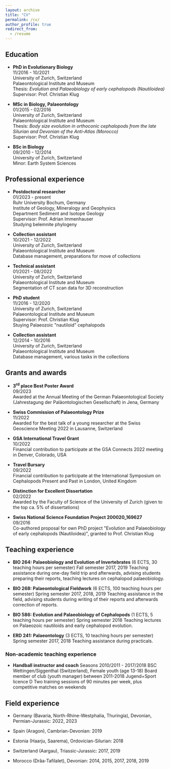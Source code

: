 ```yaml
---
layout: archive
title: "CV"
permalink: /cv/
author_profile: true
redirect_from:
  - /resume
---
```


## Education

* **PhD in Evolutionary Biology**  
    11/2016 - 10/2021  
    University of Zurich, Switzerland  
    Palaeontological Institute and Museum  
    Thesis: *Evolution and Palaeobiology of early cephalopods (Nautiloidea)*  
    Supervisor: Prof. Christian Klug

* **MSc in Biology, Palaeontology**  
    01/2015 - 02/2016  
    University of Zurich, Switzerland  
    Palaeontological Institute and Museum  
    Thesis: *Body size evolution in orthoconic cephalopods from the late Silurian and Devonian of the Anti-Atlas (Morocco)*  
    Supervisor: Prof. Christian Klug

* **BSc in Biology**  
    09/2010 - 12/2014  
    University of Zurich, Switzerland  
    Minor: Earth System Sciences


## Professional experience

* **Postdoctoral researcher**  
    01/2023 - present  
    Ruhr University Bochum, Germany  
    Institute of Geology, Mineralogy and Geophysics  
    Department Sediment and Isotope Geology  
    Supervisor: Prof. Adrian Immenhauser  
    Studying belemnite phylogeny

* **Collection assistant**  
    10/2021 - 12/2022  
    University of Zurich, Switzerland  
    Palaeontological Institute and Museum  
    Database management, preparations for move of collections

* **Technical assistant**  
    01/2021 - 08/2022  
    University of Zurich, Switzerland  
    Palaeontological Institute and Museum  
    Segmentation of CT scan data for 3D reconstruction

* **PhD student**  
    11/2016 - 12/2020  
    University of Zurich, Switzerland  
    Palaeontological Institute and Museum  
    Supervisor: Prof. Christian Klug  
    Stuying Palaeozoic "nautiloid" cephalopods

* **Collection assistant**  
    12/2014 - 10/2016  
    University of Zurich, Switzerland  
    Palaeontological Institute and Museum  
    Database management, various tasks in the collections

## Grants and awards

* **3<sup>rd</sup> place Best Poster Award**  
    09/2023  
    Awarded at the Annual Meeting of the German Palaeontological Society (Jahrestagung der Paläontologischen Gesellschaft) in Jena, Germany

* **Swiss Commission of Palaeontology Prize**  
    11/2022  
    Awarded for the best talk of a young researcher at the Swiss Geoscience Meeting 2022 in Lausanne, Switzerland

* **GSA International Travel Grant**  
    10/2022  
    Financial contribution to participate at the GSA Connects 2022 meeting in Denver, Colorado, USA

* **Travel Bursary**  
    09/2022  
    Financial contribution to participate at the International Symposium on Cephalopods Present and Past in London, United Kingdom

* **Distinction for Excellent Dissertation**  
    02/2022  
    Awarded by the Faculty of Science of the University of Zurich (given to the top ca. 5% of dissertations)

* **Swiss National Science Foundation Project 200020_169627**  
    09/2016  
    Co-authored proposal for own PhD project "Evolution and Palaeobiology of early cephalopods (Nautiloidea)", granted to Prof. Christian Klug

## Teaching experience

* **BIO 264: Palaeobiology and Evolution of Invertebrates** (6 ECTS, 30 teaching hours per semester)
    Fall semester 2017, 2019
    Teaching assistance during one-day field trip and afterwards, advising students preparing their reports, teaching lectures on cephalopod palaeobiology.

* **BIO 268: Palaeontological Fieldwork** (6 ECTS, 100 teaching hours per semester)
    Spring semester 2017, 2018, 2019
    Teaching assistance in the field, advising students during writing of their reports and afterwards correction of reports.

* **BIO 586: Evolution and Palaeobiology of Cephalopods** (1 ECTS, 5 teaching hours per semester)
    Spring semester 2018
    Teaching lectures on Palaeozoic nautiloids and early cephalopod evolution.

* **ERD 241: Palaeontology** (3 ECTS, 10 teaching hours per semester)
    Spring semester 2017, 2018
    Teaching assistance during practicals.

### Non-academic teaching experience

* **Handball instructor and coach**
    Seasons 2010/2011 - 2017/2018
    BSC Wettingen/Siggenthal (Switzerland), Female youth (age 13-18)
    Board member of club (youth manager) between 2011-2018
    Jugend+Sport licence D
    Two training sessions of 90 minutes per week, plus competitive matches on weekends


## Field experience

* Germany (Bavaria, North-Rhine-Westphalia, Thuringia), Devonian, Permian-Jurassic: 2022, 2023

* Spain (Aragon), Cambrian-Devonian: 2019

* Estonia (Haarju, Saarema), Ordovician-Silurian: 2018

* Switzerland (Aargau), Triassic-Jurassic: 2017, 2019

* Morocco (Drâa-Tafilalet), Devonian: 2014, 2015, 2017, 2018, 2019
